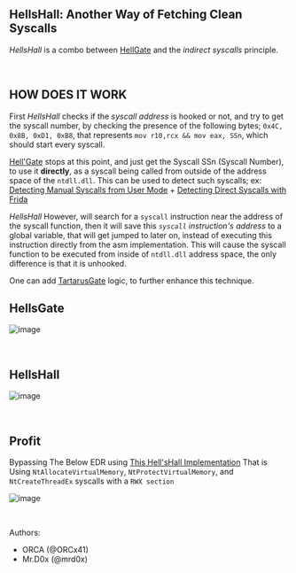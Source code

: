 ## HellsHall: Another Way of Fetching Clean Syscalls
*HellsHall* is a combo between [HellGate](https://github.com/am0nsec/HellsGate) and the *indirect syscalls* principle.  

<br>


## HOW DOES IT WORK
First *HellsHall* checks if the *syscall address* is hooked or not, and try to get the syscall number, by checking the presence of the following bytes; `0x4C, 0x8B, 0xD1, 0xB8`, that represents `mov r10,rcx && mov eax, SSn`, which should start every syscall.

[Hell'Gate](https://github.com/am0nsec/HellsGate) stops at this point, and just get the Syscall SSn (Syscall Number), to use it **directly**, as a syscall being called from outside of the address space of the `ntdll.dll`. This can be used to detect such syscalls; ex: [Detecting Manual Syscalls from User Mode](https://winternl.com/detecting-manual-syscalls-from-user-mode/)  +  [Detecting Direct Syscalls with Frida](https://passthehashbrowns.github.io/detecting-direct-syscalls-with-frida)

*HellsHall* However, will search for a `syscall` instruction near the address of the syscall function, then it will save this *`syscall` instruction's address* to a global variable, that will get jumped to later on, instead of executing this instruction directly from the asm implementation. This will cause the syscall function to be executed from inside of `ntdll.dll` address space, the only difference is that it is unhooked.

One can add [TartarusGate](https://github.com/trickster0/TartarusGate) logic, to further enhance this technique.


## HellsGate 
![image](https://user-images.githubusercontent.com/111295429/210207400-594383fb-158f-415c-9e3a-2d3d43198644.png)


<br>

## HellsHall
![image](https://user-images.githubusercontent.com/111295429/210207411-f6dca820-dbfe-4c87-bb33-60e0d036bd73.png)


<br>

## Profit
Bypassing The Below EDR using [This Hell'sHall Implementation](https://github.com/ORCx41/HellHall/blob/main/Hell'sHall-Clang%26NoCrt.zip) That is Using `NtAllocateVirtualMemory`, `NtProtectVirtualMemory`, and `NtCreateThreadEx` syscalls with a `RWX section` 

![image](https://user-images.githubusercontent.com/111295429/210299245-d366566a-0e14-4622-8bb0-91fd645a9d2e.png)


<br>


Authors:
- ORCA (@ORCx41)
- Mr.D0x (@mrd0x)

